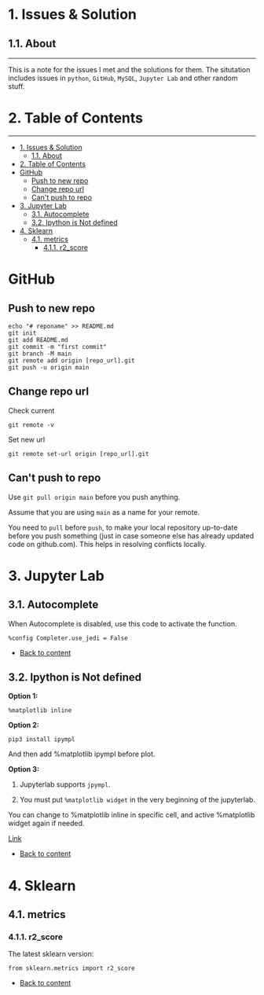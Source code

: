# 1. Issues & Solution

## 1.1. About
-- --  
This is a note for the issues I met and the solutions for them. The situtation includes issues in `python`, `GitHub`, `MySQL`, `Jupyter Lab` and other random stuff.

# 2. Table of Contents
-- --
- [1. Issues & Solution](#1-issues--solution)
  - [1.1. About](#11-about)
- [2. Table of Contents](#2-table-of-contents)
- [GitHub](#github)
  - [Push to new repo](#push-to-new-repo)
  - [Change repo url](#change-repo-url)
  - [Can't push to repo](#cant-push-to-repo)
- [3. Jupyter Lab](#3-jupyter-lab)
  - [3.1. Autocomplete](#31-autocomplete)
  - [3.2. Ipython is Not defined](#32-ipython-is-not-defined)
- [4. Sklearn](#4-sklearn)
  - [4.1. metrics](#41-metrics)
    - [4.1.1. r2_score](#411-r2_score)



# GitHub

## Push to new repo
```
echo "# reponame" >> README.md
git init
git add README.md
git commit -m "first commit"
git branch -M main
git remote add origin [repo_url].git
git push -u origin main
```

## Change repo url
Check current

```
git remote -v
```

Set new url
```
git remote set-url origin [repo_url].git
```

## Can't push to repo
Use `git pull origin main` before you push anything.

Assume that you are using `main` as a name for your remote.

You need to `pull` before `push`, to make your local repository up-to-date before you push something (just in case someone else has already updated code on github.com). This helps in resolving conflicts locally.

# 3. Jupyter Lab

## 3.1. Autocomplete  
When Autocomplete is disabled, use this code to activate the function.
```
%config Completer.use_jedi = False
```
- [Back to content](#2-table-of-contents)


## 3.2. Ipython is Not defined
**Option 1:**
```
%matplotlib inline
```
**Option 2:**
```
pip3 install ipympl
```
And then add %matplotlib ipympl before plot.

**Option 3:**


1. Jupyterlab supports `jpympl`.

2. You must put `%matplotlib widget` in the very beginning of the jupyterlab.

You can change to %matplotlib inline in specific cell, and active %matplotlib widget again if needed.

[Link](https://stackoverflow.com/questions/51922480/javascript-error-ipython-is-not-defined-in-jupyterlab) 
- [Back to content](#2-table-of-contents)




# 4. Sklearn

## 4.1. metrics

### 4.1.1. r2_score

The latest sklearn version:
```
from sklearn.metrics import r2_score
```

- [Back to content](#2-table-of-contents)